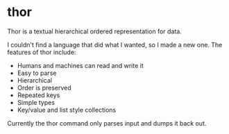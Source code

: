 thor
====

Thor is a textual hierarchical ordered representation for data.

I couldn't find a language that did what I wanted, so I made a new one.  The
features of thor include:

* Humans and machines can read and write it
* Easy to parse
* Hierarchical
* Order is preserved
* Repeated keys
* Simple types
* Key/value and list style collections

Currently the thor command only parses input and dumps it back out.
